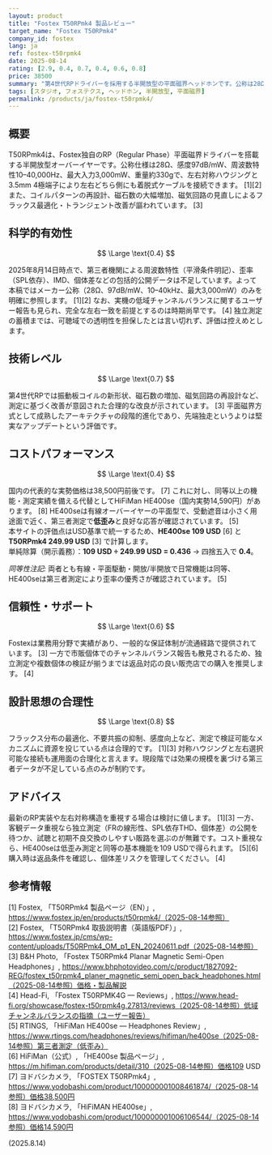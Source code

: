 ```yaml
---
layout: product
title: "Fostex T50RPmk4 製品レビュー"
target_name: "Fostex T50RPmk4"
company_id: fostex
lang: ja
ref: fostex-t50rpmk4
date: 2025-08-14
rating: [2.9, 0.4, 0.7, 0.4, 0.6, 0.8]
price: 38500
summary: "第4世代RPドライバーを採用する半開放型の平面磁界ヘッドホンです。公称は28Ω、97dB/mW、10–40kHz、最大入力3,000mW、対称ハウジングと3.5mm 4極端子を備えます。独立測定は現時点で乏しく、一部で個体差の指摘もあり、同等機能で安価かつ測定が充実した代替機の存在によりコストパフォーマンスは抑制されます。"
tags: [スタジオ, フォステクス, ヘッドホン, 半開放型, 平面磁界]
permalink: /products/ja/fostex-t50rpmk4/
---
```

## 概要

T50RPmk4は、Fostex独自のRP（Regular Phase）平面磁界ドライバーを搭載する半開放型オーバーイヤーです。公称仕様は28Ω、感度97dB/mW、周波数特性10–40,000Hz、最大入力3,000mW、重量約330gで、左右対称ハウジングと3.5mm 4極端子により左右どちら側にも着脱式ケーブルを接続できます。 [1][2] また、コイルパターンの再設計、磁石数の大幅増加、磁気回路の見直しによるフラックス最適化・トランジェント改善が謳われています。 [3]

## 科学的有効性

$$ \Large \text{0.4} $$

2025年8月14日時点で、第三者機関による周波数特性（平滑条件明記）、歪率（SPL依存）、IMD、個体差などの包括的公開データは不足しています。よって本稿ではメーカー公称（28Ω、97dB/mW、10–40kHz、最大3,000mW）のみを明確に参照します。 [1][2] なお、実機の低域チャンネルバランスに関するユーザー報告も見られ、完全な左右一致を前提とするのは時期尚早です。 [4] 独立測定の蓄積までは、可聴域での透明性を担保したとは言い切れず、評価は控えめとします。

## 技術レベル

$$ \Large \text{0.7} $$

第4世代RPでは振動板コイルの新形状、磁石数の増加、磁気回路の再設計など、測定に基づく改善が意図された合理的な改良が示されています。 [3] 平面磁界方式として成熟したアーキテクチャの段階的進化であり、先端独走というよりは堅実なアップデートという評価です。

## コストパフォーマンス

$$ \Large \text{0.4} $$

国内の代表的な実勢価格は38,500円前後です。 [7] これに対し、同等以上の機能・測定実績を備える代替としてHiFiMan HE400se（国内実勢14,590円）があります。 [8] HE400seは有線オーバーイヤーの平面型で、受動遮音は小さく用途面で近く、第三者測定で**低歪み**と良好な応答が確認されています。 [5]  
本サイトの評価点はUSD基準で統一するため、**HE400se 109 USD** [6] と **T50RPmk4 249.99 USD** [3] で計算します。  
単純除算（開示義務）：**109 USD ÷ 249.99 USD = 0.436** → 四捨五入で **0.4**。

*同等性注記:* 両者とも有線・平面駆動・開放/半開放で日常機能は同等、HE400seは第三者測定により歪率の優秀さが確認されています。 [5]

## 信頼性・サポート

$$ \Large \text{0.6} $$

Fostexは業務用分野で実績があり、一般的な保証体制が流通経路で提供されています。 [3] 一方で市販個体でのチャンネルバランス報告も散見されるため、独立測定や複数個体の検証が揃うまでは返品対応の良い販売店での購入を推奨します。 [4]

## 設計思想の合理性

$$ \Large \text{0.8} $$

フラックス分布の最適化、不要共振の抑制、感度向上など、測定で検証可能なメカニズムに資源を投じている点は合理的です。 [1][3] 対称ハウジングと左右選択可能な接続も運用面の合理化と言えます。現段階では効果の規模を裏づける第三者データが不足している点のみが制約です。

## アドバイス

最新のRP実装や左右対称構造を重視する場合は検討に値します。 [1][3] 一方、客観データ重視なら独立測定（FRの線形性、SPL依存THD、個体差）の公開を待つか、試聴と初期不良交換のしやすい販路を選ぶのが無難です。コスト重視なら、HE400seは低歪み測定と同等の基本機能を109 USDで得られます。 [5][6] 購入時は返品条件を確認し、個体差リスクを管理してください。 [4]

## 参考情報

[1] Fostex, 「T50RPmk4 製品ページ（EN）」, https://www.fostex.jp/en/products/t50rpmk4/（2025-08-14参照）  
[2] Fostex, 「T50RPmk4 取扱説明書（英語版PDF）」, https://www.fostex.jp/cms/wp-content/uploads/T50RPmk4_OM_p1_EN_20240611.pdf（2025-08-14参照）  
[3] B&H Photo, 「Fostex T50RPmk4 Planar Magnetic Semi-Open Headphones」, https://www.bhphotovideo.com/c/product/1827092-REG/fostex_t50rpmk4_planer_magnetic_semi_open_back_headphones.html（2025-08-14参照）価格・製品解説  
[4] Head-Fi, 「Fostex T50RPMK4G — Reviews」, https://www.head-fi.org/showcase/fostex-t50rpmk4g.27813/reviews（2025-08-14参照）低域チャンネルバランスの指摘（ユーザー報告）  
[5] RTINGS, 「HiFiMan HE400se — Headphones Review」, https://www.rtings.com/headphones/reviews/hifiman/he400se（2025-08-14参照）第三者測定（低歪み）  
[6] HiFiMan（公式）, 「HE400se 製品ページ」, https://m.hifiman.com/products/detail/310（2025-08-14参照）価格109 USD  
[7] ヨドバシカメラ, 「FOSTEX T50RPmk4」, https://www.yodobashi.com/product/100000001008461874/（2025-08-14参照）価格38,500円  
[8] ヨドバシカメラ, 「HiFiMAN HE400se」, https://www.yodobashi.com/product/100000001006106544/（2025-08-14参照）価格14,590円

(2025.8.14)


